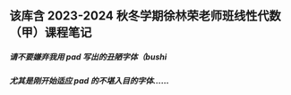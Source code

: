 ## 该库含 2023-2024 秋冬学期徐林荣老师班线性代数（甲）课程笔记
##### 请不要嫌弃我用 pad 写出的丑陋字体（bushi
##### 尤其是刚开始适应 pad 的不堪入目的字体……
